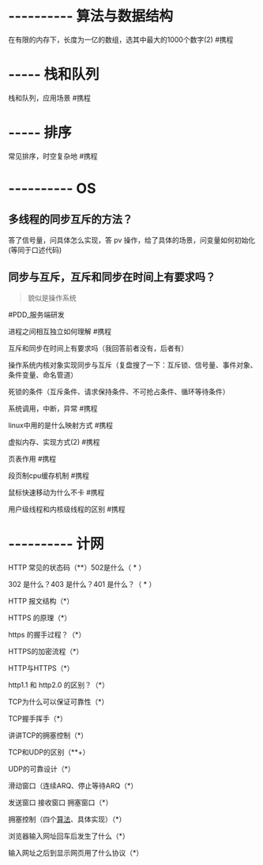 
# ---------- 算法与数据结构

在有限的内存下，长度为一亿的数组，选其中最大的1000个数字(2) #携程 


# ----- 栈和队列

栈和队列，应用场景 #携程

# ----- 排序

常见排序，时空复杂地 #携程 



# ---------- OS

## 多线程的同步互斥的方法？

答了信号量，问具体怎么实现，答 pv 操作，给了具体的场景，问变量如何初始化(等同于口述代码)

## 同步与互斥，互斥和同步在时间上有要求吗？

> 貌似是操作系统

#PDD_服务端研发

进程之间相互独立如何理解 #携程

互斥和同步在时间上有要求吗（我回答前者没有，后者有）

操作系统内核对象实现同步与互斥（复盘搜了一下：互斥锁、信号量、事件对象、条件变量、命名管道）

死锁的条件（互斥条件、请求保持条件、不可抢占条件、循环等待条件）

系统调用，中断，异常 #携程

linux中用的是什么映射方式  #携程

虚拟内存、实现方式(2)  #携程

页表作用 #携程

段页制cpu缓存机制  #携程

鼠标快速移动为什么不卡 #携程

用户级线程和内核级线程的区别 #携程

# ---------- 计网

HTTP 常见的状态码（**）502是什么（ * ）

302 是什么？403 是什么？401 是什么？（ * ）

HTTP 报文结构（*）

HTTPS 的原理（*）

https 的握手过程？（*）

HTTPS的加密流程（*）

HTTP与HTTPS（*）

http1.1 和 http2.0 的区别？（*）

TCP为什么可以保证可靠性（*）

TCP握手挥手（*）

讲讲TCP的拥塞控制（*）

TCP和UDP的区别（**+）

UDP的可靠设计（*）

滑动窗口（连续ARQ、停止等待ARQ（*）

发送窗口 接收窗口 拥塞窗口（*）

拥塞控制（四个[算法](https://www.nowcoder.com/jump/super-jump/word?word=%E7%AE%97%E6%B3%95)、具体实现）（*）

浏览器输入网址回车后发生了什么（*）

输入网址之后到显示网页用了什么协议（*）